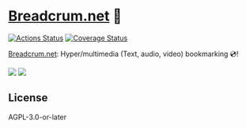# [Breadcrum.net](https://breadcrum.net) 🥖
[![Actions Status](https://github.com/hifiwi-fi/api.breadcrum.net/workflows/tests/badge.svg)](https://github.com/hifiwi-fi/api.breadcrum.net/actions)
[![Coverage Status](https://coveralls.io/repos/github/hifiwi-fi/breadcrum.net/badge.svg?branch=master)](https://coveralls.io/github/hifiwi-fi/breadcrum.net?branch=master)

[Breadcrum.net](https://breadcrum.net): Hyper/multimedia (Text, audio, video) bookmarking 💿!

![](./packages/web/client/static/screenshots/bookmark-window-dark.png#gh-dark-mode-only)
![](./packages/web/client/static/screenshots/bookmark-window-light.png#gh-light-mode-only)

## License

AGPL-3.0-or-later
